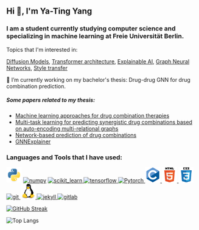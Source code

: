 <!--### Hi there 👋-->
<h2 align="left">Hi 👋, I'm Ya-Ting Yang</h2>
<h3 align="left">I am a student currently studying computer science and specializing in machine learning at Freie Universität Berlin.</h3> 
Topics that I'm interested in: 

[Diffusion Models](https://arxiv.org/abs/2112.10752), [Transformer architecture](https://arxiv.org/abs/1706.03762), [Explainable AI](https://arxiv.org/abs/2402.05602), [Graph Neural Networks](https://distill.pub/2021/gnn-intro/), [Style transfer](https://arxiv.org/abs/1508.06576)

🔭 I’m currently working on my bachelor's thesis: Drug-drug GNN for drug combination prediction. 
##### Some papers related to my thesis: 
- [Machine learning approaches for drug combination therapies](https://academic.oup.com/bib/article/22/6/bbab293/6343528)
- [Multi-task learning for predicting synergistic drug combinations based on auto-encoding multi-relational graphs](https://www.cell.com/iscience/fulltext/S2589-0042(23)02097-7)
- [Network-based prediction of drug combinations](https://www.nature.com/articles/s41467-019-09186-x)
- [GNNExplainer](https://arxiv.org/abs/1903.03894)

<!--Logo website: https://www.vectorlogo.zone/ -->
<h3 align="left">Languages and Tools that I have used:</h3>
<!--Python-->
<a href="https://www.python.org" target="_blank" rel="noreferrer"><img src="https://raw.githubusercontent.com/devicons/devicon/master/icons/python/python-original.svg" alt="python" width="40" height="40"/></a> 
<!--Numpy-->
<a href="https://numpy.org" target="_blank" rel="noreferrer"><img src="https://www.vectorlogo.zone/logos/numpy/numpy-icon.svg" alt="numpy" width="40" height="40"/></a> 
<!--Scikit-learn-->
<a href="https://scikit-learn.org/" target="_blank" rel="noreferrer"> <img src="https://upload.wikimedia.org/wikipedia/commons/0/05/Scikit_learn_logo_small.svg" alt="scikit_learn" width="40" height="40"/> </a>
<!--TensorFlow-->
<a href="https://tensorflow.org/" target="_blank" rel="noreferrer"> <img src="https://www.vectorlogo.zone/logos/tensorflow/tensorflow-icon.svg" alt="tensorflow" width="40" height="40"/> </a>
<!--Pytorch-->
<a href="https://pytorch.org/" target="_blank" rel="noreferrer"> <img src= "https://www.vectorlogo.zone/logos/pytorch/pytorch-icon.svg" alt="Pytorch" width="40" height="40"/> </a>
<!--C-->
<a href="https://www.cprogramming.com/" target="_blank" rel="noreferrer"> <img src="https://raw.githubusercontent.com/devicons/devicon/master/icons/c/c-original.svg" alt="c" width="40" height="40"/> </a> 
<!--HTML-->
<a href="https://www.w3.org/html/" target="_blank" rel="noreferrer"><img src="https://raw.githubusercontent.com/devicons/devicon/master/icons/html5/html5-original-wordmark.svg" alt="html5" width="40" height="40"/> </a> 
<!--CSS-->
<a href="https://www.w3schools.com/css/" target="_blank" rel="noreferrer"> <img src="https://raw.githubusercontent.com/devicons/devicon/master/icons/css3/css3-original-wordmark.svg" alt="css3" width="40" height="40"/> </a>
<!--Git-->
<a href="https://git-scm.com/" target="_blank" rel="noreferrer"> <img src="https://www.vectorlogo.zone/logos/git-scm/git-scm-icon.svg" alt="git" width="40" height="40"/> </a> 
<!--Linux-->
<a href="https://www.linux.org/" target="_blank" rel="noreferrer"> <img src="https://raw.githubusercontent.com/devicons/devicon/master/icons/linux/linux-original.svg" alt="linux" width="40" height="40"/> </a> 
<!--Jekyll-->
<a href="https://jekyllrb.com/" target="_blank" rel="noreferrer"><img src="https://www.vectorlogo.zone/logos/jekyllrb/jekyllrb-icon.svg" alt="jekyll" width="40" height="40"/> </a>
<!--GitLab-->
<a href="https://about.gitlab.com/free-trial/devsecops/?utm_medium=cpc&utm_source=google&utm_campaign=brand_rlsa__global_exact&utm_content=free-trial&utm_term=gitlab&_bt=656315922370&_bk=gitlab&_bm=e&_bn=g&_bg=148481441276&gclid=EAIaIQobChMIsouJ1prV_wIVWZDVCh2FtgVwEAAYASAAEgLQ8_D_BwE" target="_blank" rel="noreferrer"><img src="https://www.vectorlogo.zone/logos/gitlab/gitlab-icon.svg" alt="gitlab" width="40" height="40"/> </a> 
</p>
<!-- Ranks:  S (top 1%), A+ (12.5%), A (25%), A- (37.5%), B+ (50%), B (62.5%), B- (75%), C+ (87.5%) and C (everyone)-->
<!--![Ya-Ting Yang's GitHub stats](https://github-readme-stats.vercel.app/api?username=messierandromeda&show_icons=true&theme=radical)-->

[![GitHub Streak](https://github-readme-streak-stats.herokuapp.com?user=messierandromeda)](https://git.io/streak-stats)

<!--Shows the most used programming languages-->
![Top Langs](https://github-readme-stats.vercel.app/api/top-langs/?username=messierandromeda&layout=compact)

<!--**messierandromeda/messierandromeda** is a ✨ _special_ ✨ repository because its `README.md` (this file) appears on your GitHub profile.

Here are some ideas to get you started:
- 🌱 I’m currently learning ...
- 👯 I’m looking to collaborate on ...
- 🤔 I’m looking for help with ...
- 💬 Ask me about ...
- 📫 How to reach me: ...
- 😄 Pronouns: ...
- ⚡ Fun fact: ...
-->
